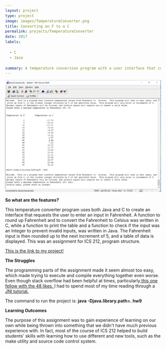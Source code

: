 ```yaml
---
layout: project
type: project
image: images/TemperatureConverter.png
title: Converting an F to a C
permalink: projects/TemperatureConverter
date: 2017
labels:
  
  - C
  - Java
  
summary: A temperature conversion program with a user interface that converts a temperature from fahrenheit to celsius, given the fahrenheit input.
---
```


<img class="ui centered middle image" src="../images/TemperatureConverter.png">

<b> So what are the features? </b>

This temperature converter program uses both Java and C to create an interface that requests the user to enter an input in Fahrenheit. A function to round up Fahrenheit and to convert the Fahrenheit to Celsius was written in C, while a function to print the table and a function to check if the input was an Integer to prevent invalid inputs, was written in Java. The Fahrenheit input is then rounded up to the next increment of 5, and a table of data is displayed. This was an assignment for ICS 212, program structure. 

<a href="https://github.com/alicewy/ICS212/tree/master/hw9">This is the link to my project!</a>


<b> The Struggles </b>

The programming parts of the assignment made it seem almost too easy, which made trying to execute and compile everything together even worse. Even though stack overflow had been helpful at times, particularly<a href="https://stackoverflow.com/questions/5963266/call-c-function-from-java"> this one fellow with the 48 likes, </a> I had to spend most of my time reading through a <a href = "https://www3.ntu.edu.sg/home/ehchua/programming/java/JavaNativeInterface.html"> JNI tutorial. </a>  

The command to run the project is: <b> java -Djava.library.path=. hw9 </b>

<b> Learning Outcomes </b>

The purpose of this assignment was to gain experience of learning on our own while being thrown into something that we didn't have much previous experience with. In fact, most of the course of ICS 212 helped to build students' skills with learning how to use different and new tools, such as the make utility and source code control system.
